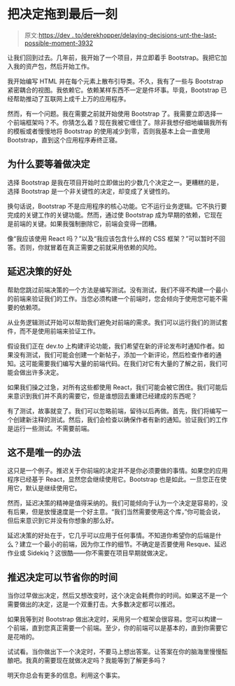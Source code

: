 # 把决定拖到最后一刻

> 原文:[https://dev . to/derekhopper/delaying-decisions-unt-the-last-possible-moment-3932](https://dev.to/derekjhopper/delaying-decisions-until-the-last-possible-moment-3932)

让我们回到过去。几年前，我开始了一个项目，并立即着手 Bootstrap。我把它加入我的资产包，然后开始工作。

我开始编写 HTML 并在每个元素上散布引导类。不久，我有了一些与 Bootstrap 紧密耦合的视图。我依赖它。依赖某样东西不一定是件坏事。毕竟，Bootstrap 已经帮助推动了互联网上成千上万的应用程序。

然而，有一个问题。我在需要之前就开始使用 Bootstrap 了。我需要立即选择一个前端框架吗？不。你猜怎么着？现在我被它缠住了。除非我想仔细地编辑我所有的模板或者慢慢地将 Bootstrap 的使用减少到零，否则我基本上会一直使用 Bootstrap，直到这个应用程序寿终正寝。

## [](#why-wait-to-make-decisions)为什么要等着做决定

选择 Bootstrap 是我在项目开始时立即做出的少数几个决定之一。更糟糕的是，选择 Bootstrap 是一个非关键性的决定，却变成了关键性的。

换句话说，Bootstrap 不是应用程序的核心功能。它不运行业务逻辑。它不执行要完成的关键工作的关键功能。然而，通过使 Bootstrap 成为早期的依赖，它现在是前端的关键。如果我强制删除它，前端会变得一团糟。

像“我应该使用 React 吗？”以及“我应该包含什么样的 CSS 框架？”可以暂时不回答。否则，你就冒着在真正需要之前就采用依赖的风险。

## [](#benefits-of-delaying-decisions)延迟决策的好处

帮助您跳过前端决策的一个方法是编写测试。没有测试，我们不得不构建一个最小的前端来验证我们的工作。当您必须构建一个前端时，您会倾向于使用您可能不需要的依赖项。

从业务逻辑测试开始可以帮助我们避免对前端的需求。我们可以运行我们的测试套件，而不是使用前端来验证工作。

假设我们正在 dev.to 上构建评论功能，我们希望在新的评论发布时通知作者。如果没有测试，我们可能会创建一个新帖子，添加一个新评论，然后检查作者的通知。这可能需要我们编写大量的前端代码。在我们对它有大量的了解之前，我们可能会做出许多决定。

如果我们操之过急，对所有这些都使用 React，我们可能会被它困住。我们可能后来意识到我们并不真的需要它，但是谁想回去重建已经建成的东西呢？

有了测试，故事就变了。我们可以忽略前端，留待以后再做。首先，我们将编写一个创建新注释的测试。然后，我们会检查以确保作者有新的通知。验证我们的工作是运行一些测试。不需要前端。

## [](#this-isnt-the-only-way)这不是唯一的办法

这只是一个例子。推迟关于你前端的决定并不是你必须要做的事情。如果您的应用程序已经基于 React，显然您会继续使用它。Bootstrap 也是如此。一旦您正在使用它，默认是继续使用它。

然而，延迟决策的精神是值得采纳的。我们可能倾向于认为一个决定是容易的，没有后果，但是放慢速度是一个好主意。“我们当然需要使用这个库，”你可能会说，但后来意识到它并没有你想象的那么好。

延迟决策的好处在于，它几乎可以应用于任何事情。不知道你希望你的后端是什么？建立一个最小的前端，因为你工作的细节。不确定是否要使用 Resque、延迟作业或 Sidekiq？这很酷——你不需要在项目早期就做决定。

## 推迟决定可以节省你的时间

当你过早做出决定，然后又想改变时，这个决定会耗费你的时间。如果这不是一个需要做出的决定，这是一个双重打击。大多数决定都可以推迟。

如果我等到对 Bootstrap 做出决定时，采用另一个框架会很容易。您可以构建一个前端，直到您真正需要一个前端。至少，你的前端可以是基本的，直到你需要它是花哨的。

试试看。当你做出下一个决定时，不要马上想出答案。让答案在你的脑海里慢慢酝酿吧。我真的需要现在就做决定吗？我能等到了解更多吗？

明天你总会有更多的信息。利用这个事实。